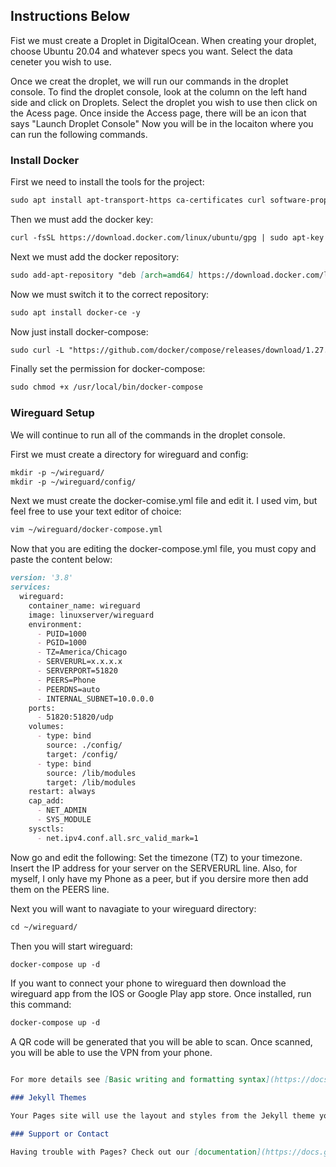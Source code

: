 ## Instructions Below

Fist we must create a Droplet in DigitalOcean.
When creating your droplet, choose Ubuntu 20.04 and whatever specs you want.
Select the data ceneter you wish to use.

Once we creat the droplet, we will run our commands in the droplet console.
To find the droplet console, look at the column on the left hand side and click on Droplets.
Select the droplet you wish to use then click on the Acess page.
Once inside the Access page, there will be an icon that says "Launch Droplet Console"
Now you will be in the locaiton where you can run the following commands.


### Install Docker

First we need to install the tools for the project:

```markdown
sudo apt install apt-transport-https ca-certificates curl software-properties-common -y
```

Then we must add the docker key:
```markdown
curl -fsSL https://download.docker.com/linux/ubuntu/gpg | sudo apt-key add -
```

Next we must add the docker repository:
```markdown
sudo add-apt-repository "deb [arch=amd64] https://download.docker.com/linux/ubuntu $(lsb_release -cs) stable"
```

Now we must switch it to the correct repository:
```markdown
sudo apt install docker-ce -y
```

Now just install docker-compose:
```markdown
sudo curl -L "https://github.com/docker/compose/releases/download/1.27.4/docker-compose-$(uname -s)-$(uname -m)" -o /usr/local/bin/docker-compose
```

Finally set the permission for docker-compose:
```markdown
sudo chmod +x /usr/local/bin/docker-compose
```

### Wireguard Setup

We will continue to run all of the commands in the droplet console.

First we must create a directory for wireguard and config:
```markdown
mkdir -p ~/wireguard/
mkdir -p ~/wireguard/config/
```

Next we must create the docker-comise.yml file and edit it.
I used vim, but feel free to use your text editor of choice:
```markdown
vim ~/wireguard/docker-compose.yml
```

Now that you are editing the docker-compose.yml file, you must copy and paste the content below:
```markdown
version: '3.8'
services:
  wireguard:
    container_name: wireguard
    image: linuxserver/wireguard
    environment:
      - PUID=1000
      - PGID=1000
      - TZ=America/Chicago
      - SERVERURL=x.x.x.x
      - SERVERPORT=51820
      - PEERS=Phone
      - PEERDNS=auto
      - INTERNAL_SUBNET=10.0.0.0
    ports:
      - 51820:51820/udp
    volumes:
      - type: bind
        source: ./config/
        target: /config/
      - type: bind
        source: /lib/modules
        target: /lib/modules
    restart: always
    cap_add:
      - NET_ADMIN
      - SYS_MODULE
    sysctls:
      - net.ipv4.conf.all.src_valid_mark=1
```
Now go and edit the following:
Set the timezone (TZ) to your timezone.
Insert the IP address for your server on the SERVERURL line.
Also, for myself, I only have my Phone as a peer, but if you dersire more then add them on the PEERS line.

Next you will want to navagiate to your wireguard directory:
```markdown
cd ~/wireguard/
```

Then you will start wireguard:
```markdown
docker-compose up -d
```

If you want to connect your phone to wireguard then download the wireguard app from the IOS or Google Play app store.
Once installed, run this command:
```markdown
docker-compose up -d
```
A QR code will be generated that you will be able to scan. Once scanned, you will be able to use the VPN from your phone.
```markdown

For more details see [Basic writing and formatting syntax](https://docs.github.com/en/github/writing-on-github/getting-started-with-writing-and-formatting-on-github/basic-writing-and-formatting-syntax).

### Jekyll Themes

Your Pages site will use the layout and styles from the Jekyll theme you have selected in your [repository settings](https://github.com/Will2909/CS_VPN_Project/settings/pages). The name of this theme is saved in the Jekyll `_config.yml` configuration file.

### Support or Contact

Having trouble with Pages? Check out our [documentation](https://docs.github.com/categories/github-pages-basics/) or [contact support](https://support.github.com/contact) and we’ll help you sort it out.
